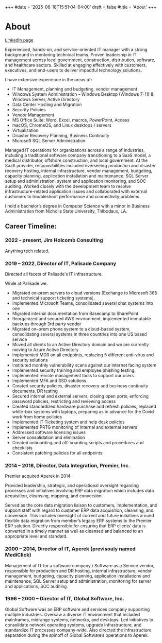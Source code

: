 +++
#date = '2025-06-18T15:51:04-04:00'
draft = false
#title = 'About'
+++
# About
[LinkedIn page](https://www.linkedin.com/in/jimholcomb/)

Experienced, hands-on, and service-oriented IT manager with a strong background in mentoring technical teams. Proven leadership in IT management across local government, construction, distribution, software, and healthcare sectors. Skilled at engaging effectively with customers, executives, and end-users to deliver impactful technology solutions.

I have extensive experience in the areas of:

- IT Management, planning and budgeting, vendor management
- Windows System Administration – Windows Desktop (Windows 7-11) & Windows Server, Active Directory
- Data Center Hosting and Migration
- Security Policies
- Vendor Management
- MS Office Suite: Word, Excel, macros, PowerPoint, Access
- macOS, ChromeOS, and Linux desktops / servers
- Virtualization
- Disaster Recovery Planning, Business Continuity
- Microsoft SQL Server Administration

Managed IT operations for organizations across a range of industries, including a traditional software company transitioning to a SaaS model, a medical distributor, offshore construction, and local government. At the SaaS provider, responsibilities included overseeing production and disaster recovery hosting, internal infrastructure, vendor management, budgeting, capacity planning, application installation and maintenance, SQL Server setup and administration, system and application monitoring, and SOC auditing. Worked closely with the development team to resolve infrastructure-related application issues and collaborated with external customers to troubleshoot performance and connectivity problems.

I hold a bachelor’s degree in Computer Science with a minor in Business Administration from Nicholls State University, Thibodaux, LA.

## Career Timeline:

### 2022 - present, Jim Holcomb Consulting

Anything tech related.

### 2019 – 2022, Director of IT, Palisade Company
Directed all facets of Palisade's IT infrastructure.

While at Palisade we:
* Migrated on-prem servers to cloud versions (Exchange to Microsoft 365 and technical support ticketing systems). 
* Implemented Microsoft Teams, consolidated several chat systems into one
* Migrated internal documentation from Basecamp to SharePoint
* Reorganized and secured AWS environment, implemented immutable backups through 3rd party vendor
* Migrated on–prem phone system to a cloud-based system, consolidating several systems in three countries into one US based service
* Moved all clients to an Active Directory domain and we are currently moving to Azure Active Directory
* Implemented MDR on all endpoints, replacing 5 different anti-virus and security solutions
* Instituted monthly vulnerability scans against our internet facing system
* Implemented security training and employee phishing testing
* Implemented remote management tools to support our users
* Implemented MFA and SSO solutions
* Created security policies, disaster recovery and business continuity documents, DR testing
* Secured internal and external servers, closing open ports, enforcing password policies, restricting and reviewing access
* Created standardized hardware purchase and refresh policies, replaced white-box systems with laptops, preparing us in advance for the Covid work from home policies
* Implemented IT Ticketing system and help desk policies
* Implemented PRTG monitoring of internal and external servers 
* Addressed software licensing issues
* Server consolidation and elimination
* Created onboarding and off-boarding scripts and procedures and checklists 
* Consistent patching policies for all endpoints



### 2014 – 2018, Director, Data Integration, Premier, Inc.
Premier acquired Aperek in 2014

Provided leadership, strategic, and operational oversight regarding processes and initiatives involving ERP data migration which includes data acquisition, cleansing, mapping, and conversion.

Served as the core data migration liaison to customers, implementation, and support staff with regard to customer ERP data acquisition, cleansing, and conversion. This includes oversight of current and future initiatives around flexible data migration from member’s legacy ERP systems to the Premier ERP solution. Directly responsible for ensuring that ERP clients’ data is converted in a timely manner as well as cleansed and balanced to an appropriate level and standard.



### 2000 – 2014, Director of IT, Aperek (previsouly named MediClick)
Management of IT for a software company / Software as a Service vendor, responsible for production and DR hosting, internal infrastructure, vendor management, budgeting, capacity planning, application installations and maintenance, SQL Server setup and administration, monitoring for server and applications, SOC auditing.



### 1996 – 2000 – Director of IT, Global Software, Inc.
Global Software was an ERP software and services company supporting multiple industries. Oversaw a diverse IT environment that included mainframes, midrange systems, networks, and desktops. Led initiatives to consolidate network operating systems, upgrade infrastructure, and standardize IT processes company-wide. Also directed the infrastructure separation during the spinoff of Global Software’s operations to Aperek.

